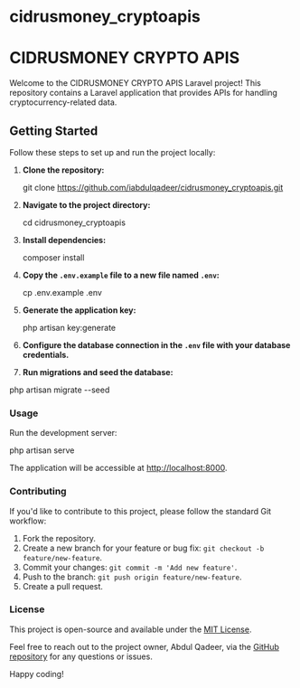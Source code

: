 # cidrusmoney_cryptoapis
 
# CIDRUSMONEY CRYPTO APIS

Welcome to the CIDRUSMONEY CRYPTO APIS Laravel project! This repository contains a Laravel application that provides APIs for handling cryptocurrency-related data.

## Getting Started

Follow these steps to set up and run the project locally:

1. **Clone the repository:**

   git clone https://github.com/iabdulqadeer/cidrusmoney_cryptoapis.git
   

2. **Navigate to the project directory:**

   cd cidrusmoney_cryptoapis
   

4. **Install dependencies:**

   composer install
   

6. **Copy the `.env.example` file to a new file named `.env`:**

    cp .env.example .env

8. **Generate the application key:**
   
   php artisan key:generate

9. **Configure the database connection in the `.env` file with your database credentials.**

10. **Run migrations and seed the database:**
 
   php artisan migrate --seed
  

### Usage

Run the development server:

php artisan serve

The application will be accessible at [http://localhost:8000](http://localhost:8000).


### Contributing

If you'd like to contribute to this project, please follow the standard Git workflow:

1. Fork the repository.
2. Create a new branch for your feature or bug fix: `git checkout -b feature/new-feature`.
3. Commit your changes: `git commit -m 'Add new feature'`.
4. Push to the branch: `git push origin feature/new-feature`.
5. Create a pull request.

### License

This project is open-source and available under the [MIT License](LICENSE).

Feel free to reach out to the project owner, Abdul Qadeer, via the [GitHub repository](https://github.com/iabdulqadeer/cidrusmoney_cryptoapis) for any questions or issues.

Happy coding!



